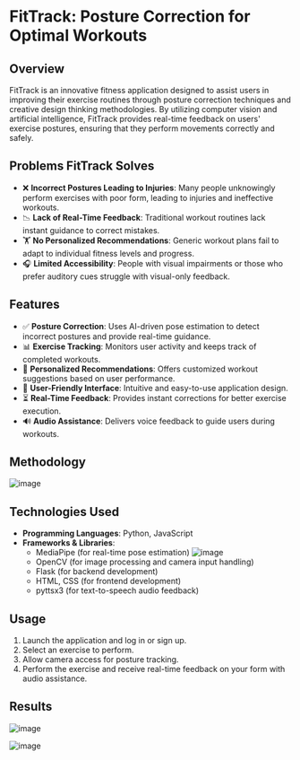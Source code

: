 # FitTrack: Posture Correction for Optimal Workouts
## Overview
FitTrack is an innovative fitness application designed to assist users in improving their exercise routines through posture correction techniques and creative design thinking methodologies. By utilizing computer vision and artificial intelligence, FitTrack provides real-time feedback on users' exercise postures, ensuring that they perform movements correctly and safely.

## Problems FitTrack Solves
- ❌ **Incorrect Postures Leading to Injuries**: Many people unknowingly perform exercises with poor form, leading to injuries and ineffective workouts.
- 📉 **Lack of Real-Time Feedback**: Traditional workout routines lack instant guidance to correct mistakes.
- 🏋️ **No Personalized Recommendations**: Generic workout plans fail to adapt to individual fitness levels and progress.
- 🎧 **Limited Accessibility**: People with visual impairments or those who prefer auditory cues struggle with visual-only feedback.

## Features
- ✅ **Posture Correction**: Uses AI-driven pose estimation to detect incorrect postures and provide real-time guidance.
- 📊 **Exercise Tracking**: Monitors user activity and keeps track of completed workouts.
- 🎯 **Personalized Recommendations**: Offers customized workout suggestions based on user performance.
- 🎨 **User-Friendly Interface**: Intuitive and easy-to-use application design.
- ⏳ **Real-Time Feedback**: Provides instant corrections for better exercise execution.
- 🔊 **Audio Assistance**: Delivers voice feedback to guide users during workouts.

## Methodology

![image](https://github.com/user-attachments/assets/675b2b40-dfc7-49f7-beb2-358b2652f470)

## Technologies Used
- **Programming Languages**: Python, JavaScript
- **Frameworks & Libraries**:
  - MediaPipe (for real-time pose estimation)
  ![image](https://github.com/user-attachments/assets/4d94c722-2549-4f8a-a548-b5479f93a423)
  - OpenCV (for image processing and camera input handling)
  - Flask (for backend development)
  - HTML, CSS (for frontend development)
  - pyttsx3 (for text-to-speech audio feedback)

## Usage
1. Launch the application and log in or sign up.
2. Select an exercise to perform.
3. Allow camera access for posture tracking.
4. Perform the exercise and receive real-time feedback on your form with audio assistance. 

## Results
![image](https://github.com/user-attachments/assets/7f5b8a54-66b5-4e2b-a3c5-1935dbceeddd)

![image](https://github.com/user-attachments/assets/f169621a-a2b1-4304-9d29-5cb033beea7d)
